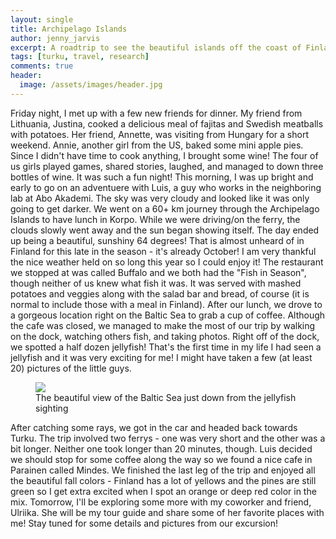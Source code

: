 ```yaml
---
layout: single
title: Archipelago Islands
author: jenny_jarvis
excerpt: A roadtrip to see the beautiful islands off the coast of Finland
tags: [turku, travel, research]
comments: true
header:
  image: /assets/images/header.jpg
---
```



Friday night, I met up with a few new friends for dinner. My friend from Lithuania, Justina, cooked a delicious meal of fajitas and Swedish meatballs with potatoes. Her friend, Annette, was visiting from Hungary for a short weekend. Annie, another girl from the US, baked some mini apple pies. Since I didn't have time to cook anything, I brought some wine! The four of us girls played games, shared stories, laughed, and managed to down three bottles of wine. It was such a fun night!
This morning, I was up bright and early to go on an adventuere with Luis, a guy who works in the neighboring lab at Abo Akademi. The sky was very cloudy and looked like it was only going to get darker. We went on a 60+ km journey through the Archipelago Islands to have lunch in Korpo. While we were driving/on the ferry, the clouds slowly went away and the sun began showing itself. The day ended up being a beautiful, sunshiny 64 degrees! That is almost unheard of in Finland for this late in the season - it's already October! I am very thankful the nice weather held on so long this year so I could enjoy it! The restaurant we stopped at was called Buffalo and we both had the "Fish in Season", though neither of us knew what fish it was. It was served with mashed potatoes and veggies along with the salad bar and bread, of course (it is normal to include those with a meal in Finland). After our lunch, we drove to a gorgeous location right on the Baltic Sea to grab a cup of coffee. Although the cafe was closed, we managed to make the most of our trip by walking on the dock, watching others fish, and taking photos. Right off of the dock, we spotted a half dozen jellyfish! That's the first time in my life I had seen a jellyfish and it was very exciting for me! I might have taken a few (at least 20) pictures of the little guys.
<figure>
    <a href="../images/Archipelago-Islands.jpg"><img src="../images/Archipelago-Islands.jpg"></a>
    <figcaption> The beautiful view of the Baltic Sea just down from the jellyfish sighting </figcaption>
</figure>
After catching some rays, we got in the car and headed back towards Turku. The trip involved two ferrys - one was very short and the other was a bit longer. Neither one took longer than 20 minutes, though. Luis decided we should stop for some coffee along the way so we found a nice cafe in Parainen called Mindes. 
We finished the last leg of the trip and enjoyed all the beautiful fall colors - Finland has a lot of yellows and the pines are still green so I get extra excited when I spot an orange or deep red color in the mix.
Tomorrow, I'll be exploring some more with my coworker and friend, Ulriika. She will be my tour guide and share some of her favorite places with me! Stay tuned for some details and pictures from our excursion! 
